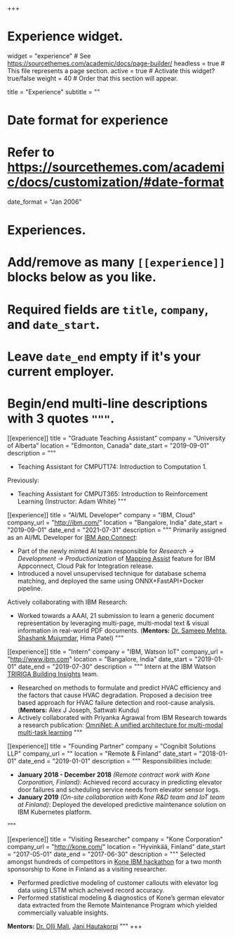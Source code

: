 +++
# Experience widget.
widget = "experience"  # See https://sourcethemes.com/academic/docs/page-builder/
headless = true  # This file represents a page section.
active = true  # Activate this widget? true/false
weight = 40  # Order that this section will appear.

title = "Experience"
subtitle = ""

# Date format for experience
#   Refer to https://sourcethemes.com/academic/docs/customization/#date-format
date_format = "Jan 2006"

# Experiences.
#   Add/remove as many `[[experience]]` blocks below as you like.
#   Required fields are `title`, `company`, and `date_start`.
#   Leave `date_end` empty if it's your current employer.
#   Begin/end multi-line descriptions with 3 quotes `"""`.
[[experience]]
  title = "Graduate Teaching Assistant"
  company = "University of Alberta"
  location = "Edmonton, Canada"
  date_start = "2019-09-01"
  description = """
  
* Teaching Assistant for CMPUT174: Introduction to Computation 1. 

Previously: 
* Teaching Assistant for CMPUT365: Introduction to Reinforcement Learning (Instructor: Adam White)
  """
  
[[experience]]
  title = "AI/ML Developer"
  company = "IBM, Cloud"
  company_url = "http://ibm.com/"
  location = "Bangalore, India"
  date_start = "2019-09-01"
  date_end = "2021-07-31"
  description = """
Primarily assigned as an AI/ML Developer for [IBM App Connect](https://www.ibm.com/cloud/app-connect):
* Part of the newly minted AI team responsible for *Research &#8594; Development &#8594; Productionization* of [Mapping Assist](https://youtu.be/a3ULbH0MyQk) feature for IBM Appconnect, Cloud Pak for Integration release.
* Introduced a novel unsupervised technique for database schema matching, and deployed the same using ONNX+FastAPI+Docker pipeline.


Actively collaborating with IBM Research:
* Worked towards a AAAI, 21 submission to learn a generic document representation by leveraging multi-page, multi-modal text & visual information in real-world PDF documents. (**Mentors:** [Dr. Sameep Mehta](https://scholar.google.co.in/citations?user=NXA956gAAAAJ&hl=en), [Shashank Mujumdar](https://scholar.google.co.in/citations?user=_HS1vTsAAAAJ&hl=en), Hima Patel)
  """

[[experience]]
  title = "Intern"
  company = "IBM, Watson IoT"
  company_url = "http://www.ibm.com"
  location = "Bangalore, India"
  date_start = "2019-01-01"
  date_end = "2019-07-30"
  description = """
Intern at the IBM Watson [TRIRIGA Building Insights](https://www.ibm.com/in-en/products/tririga/building-insights) team. 
* Researched on methods to formulate and predict HVAC efficiency and the factors that cause HVAC degradation. Proposed a decision tree based approach for HVAC failure detection and root-cause analysis. (**Mentors:** Alex J Joseph, Sattwati Kundu)
* Actively collaborated with Priyanka Agrawal from IBM Research towards a research publication: [OmniNet: A unified architecture for multi-modal multi-task learning](https://arxiv.org/abs/1907.07804)
  """

[[experience]]
  title = "Founding Partner"
  company = "Cognibit Solutions LLP"
  company_url = ""
  location = "Remote & Finland"
  date_start = "2018-01-01"
  date_end = "2019-01-01"
  description = """
  Responsibilities include:  
  * **January 2018 - December 2018** *(Remote contract work with Kone Corporation, Finland)*: Achieved record accuracy in predicting elevator door failures and scheduling service needs from elevator sensor logs.
  * **January 2019** *(On-site collaboration with Kone R&D team and IoT team at Finland)*: Deployed the developed predictive maintenance solution on IBM Kubernetes platform.

  """

[[experience]]
  title = "Visiting Researcher"
  company = "Kone Corporation"
  company_url = "http://kone.com/"
  location = "Hyvinkää, Finland"
  date_start = "2017-05-01"
  date_end = "2017-06-30"
  description = """
  Selected amongst hundreds of competitors in [Kone IBM hackathon](http://kone.com/en/news-and-insights/stories/kone-india-hackathon.aspx) for a two month sponsorship to Kone in Finland as a visiting researcher. 
  * Performed predictive modeling of customer callouts with elevator log data using LSTM which acheived record accuracy.
  * Performed statistical modeling & diagnostics of Kone’s german elevator data extracted from the Remote Maintenance Program which yielded commercially valuable insights.

**Mentors:** [Dr. Olli Mali](https://scholar.google.fi/citations?user=iO39DukAAAAJ&hl=en), [Jani Hautakorpi](https://dblp.org/pid/39/2553.html) 
  """
+++
